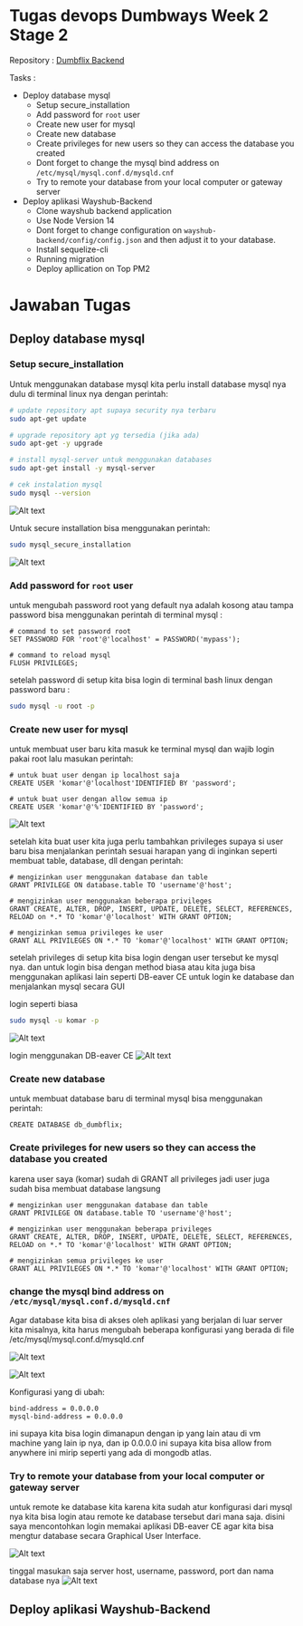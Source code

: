 # Tugas devops Dumbways Week 2 Stage 2

Repository :
[Dumbflix Backend](https://github.com/dumbwaysdev/dumbflix-backend)

Tasks :

- Deploy database mysql
  - Setup secure_installation
  - Add password for `root` user
  - Create new user for mysql
  - Create new database
  - Create privileges for new users so they can access the database you created
  - Dont forget to change the mysql bind address on `/etc/mysql/mysql.conf.d/mysqld.cnf`
  - Try to remote your database from your local computer or gateway server
- Deploy aplikasi Wayshub-Backend
  - Clone wayshub backend application
  - Use Node Version 14
  - Dont forget to change configuration on `wayshub-backend/config/config.json` and then adjust it to your database.
  - Install sequelize-cli
  - Running migration
  - Deploy apllication on Top PM2

# Jawaban Tugas

## Deploy database mysql

### Setup secure_installation

Untuk menggunakan database mysql kita perlu install database mysql nya dulu di terminal linux nya dengan perintah:

```bash
# update repository apt supaya security nya terbaru
sudo apt-get update

# upgrade repository apt yg tersedia (jika ada)
sudo apt-get -y upgrade

# install mysql-server untuk menggunakan databases
sudo apt-get install -y mysql-server

# cek instalation mysql
sudo mysql --version
```

![Alt text](./images/database-img/mysql-installation1.png "img")

Untuk secure installation bisa menggunakan perintah:

```bash
sudo mysql_secure_installation
```

![Alt text](./images/database-img/mysql-installation2.png "img")

### Add password for `root` user

untuk mengubah password root yang default nya adalah kosong atau tampa password bisa menggunakan perintah di terminal mysql :

```mysql
# command to set password root
SET PASSWORD FOR 'root'@'localhost' = PASSWORD('mypass');

# command to reload mysql
FLUSH PRIVILEGES;
```

setelah password di setup kita bisa login di terminal bash linux dengan password baru :

```bash
sudo mysql -u root -p
```

### Create new user for mysql

untuk membuat user baru kita masuk ke terminal mysql dan wajib login pakai root lalu masukan perintah:

```
# untuk buat user dengan ip localhost saja
CREATE USER 'komar'@'localhost'IDENTIFIED BY 'password';

# untuk buat user dengan allow semua ip
CREATE USER 'komar'@'%'IDENTIFIED BY 'password';
```

![Alt text](./images/database-img/mysql-createuser.png "img")

setelah kita buat user kita juga perlu tambahkan privileges supaya si user baru bisa menjalankan perintah sesuai harapan yang di inginkan seperti membuat table, database, dll dengan perintah:

```
# mengizinkan user menggunakan database dan table
GRANT PRIVILEGE ON database.table TO 'username'@'host';

# mengizinkan user menggunakan beberapa privileges
GRANT CREATE, ALTER, DROP, INSERT, UPDATE, DELETE, SELECT, REFERENCES, RELOAD on *.* TO 'komar'@'localhost' WITH GRANT OPTION;

# mengizinkan semua privileges ke user
GRANT ALL PRIVILEGES ON *.* TO 'komar'@'localhost' WITH GRANT OPTION;
```

setelah privileges di setup kita bisa login dengan user tersebut ke mysql nya. dan untuk login bisa dengan method biasa atau kita juga bisa menggunakan aplikasi lain seperti DB-eaver CE untuk login ke database dan menjalankan mysql secara GUI

login seperti biasa

```bash
sudo mysql -u komar -p
```

![Alt text](./images/database-img/mysql-login-with-new-user.png "img")

login menggunakan DB-eaver CE
![Alt text](./images/database-img/mysql-login-with-new-user-dbeaver.png "img")

### Create new database

untuk membuat database baru di terminal mysql bisa menggunakan perintah:

```
CREATE DATABASE db_dumbflix;
```

### Create privileges for new users so they can access the database you created

karena user saya (komar) sudah di GRANT all privileges jadi user juga sudah bisa membuat database langsung

```
# mengizinkan user menggunakan database dan table
GRANT PRIVILEGE ON database.table TO 'username'@'host';

# mengizinkan user menggunakan beberapa privileges
GRANT CREATE, ALTER, DROP, INSERT, UPDATE, DELETE, SELECT, REFERENCES, RELOAD on *.* TO 'komar'@'localhost' WITH GRANT OPTION;

# mengizinkan semua privileges ke user
GRANT ALL PRIVILEGES ON *.* TO 'komar'@'localhost' WITH GRANT OPTION;
```

### change the mysql bind address on `/etc/mysql/mysql.conf.d/mysqld.cnf`

Agar database kita bisa di akses oleh aplikasi yang berjalan di luar server kita misalnya, kita harus mengubah beberapa konfigurasi yang berada di file /etc/mysql/mysql.conf.d/mysqld.cnf

![Alt text](./images/database-img/mysql-vim-to-mysql.conf.png "img")

![Alt text](./images/database-img/mysql-vim-inside-mysql.conf.png "img")

Konfigurasi yang di ubah:

```
bind-address = 0.0.0.0
mysql-bind-address = 0.0.0.0
```

ini supaya kita bisa login dimanapun dengan ip yang lain atau di vm machine yang lain ip nya, dan ip 0.0.0.0 ini supaya kita bisa allow from anywhere ini mirip seperti yang ada di mongodb atlas.

### Try to remote your database from your local computer or gateway server

untuk remote ke database kita karena kita sudah atur konfigurasi dari mysql nya kita bisa login atau remote ke database tersebut dari mana saja. disini saya mencontohkan login memakai aplikasi DB-eaver CE agar kita bisa mengtur database secara Graphical User Interface.

![Alt text](./images/database-img/mysql-login-with-new-user-dbeaver.png "img")

tinggal masukan saja server host, username, password, port dan nama database nya
![Alt text](./images/database-img/mysql-dbaver-success-login.png "img")

## Deploy aplikasi Wayshub-Backend
